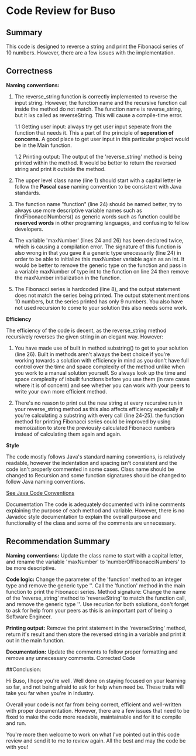 # Code Review for Buso

## Summary

This code is designed to reverse a string and print the Fibonacci series of 10 numbers. However, there are a few issues with the implementation.

## Correctness

**Naming conventions:**

1. The reverse_string function is correctly implemented to reverse the input string. However, the function name and the recursive function call inside the method do not match. The function name is reverse_string, but it ixs called as reverseString. This will cause a compile-time error.

   1.1 Getting user input: always try get user input seperate from the function that needs it. This a part of the principle of **seperation of concerns.** A good place to get user input in this particular project would be in the Main function.

   1.2 Printing output: The output of the 'reverse_string' method is being printed within the method. It would be better to return the reversed string and print it outside the method.

2. The upper level class name (line 1) should start with a capital letter ie follow the **Pascal case** naming convention to be consistent with Java standards.

3. The function name "function" (line 24) should be named better, try to always use more descriptive variable names such as findFibonacciNumbers() as generic words such as function could be **reserved words** in other programing languages, and confusing to fellow developers.

4. The variable 'maxNumber' (lines 24 and 26) has been declared twice, which is causing a compilation error. The signature of this function is also wrong in that you gave it a generic type <T> unecessarily (line 24) in order to be able to initialize this maxNumber variable again as an int. It would be better to remove the generic type on the function and pass in a variable maxNumber of type int to the function on line 24 then remove the maxNumber initialization in the function.

5. The Fibonacci series is hardcoded (line 8), and the output statement does not match the series being printed. The output statement mentions 10 numbers, but the series printed has only 9 numbers. You also have not used recursion to come to your solution this also needs some work.

**Efficiency**

The efficiency of the code is decent, as the reverse_string method recursively reverses the given string in an elegant way. However:

1. You have made use of built in method substring() to get to your solution (line 26). Built in methods aren't always the best choice if you're working towards a solution with efficiency in mind as you don't have full control over the time and space complexity of the method unlike when you work to a manual solution yourself. So always look up the time and space complexity of inbuilt functions before you use them (in rare cases where it is of concern) and see whether you can work with your peers to write your own more efficient method.

2. There's no reason to print out the new string at every recursive run in your reverse_string method as this also affects efficiency especially if you're calculating a substring with every call (line 24-25). the function method for printing Fibonacci series could be improved by using memoization to store the previously calculated Fibonacci numbers instead of calculating them again and again.

**Style**

The code mostly follows Java's standard naming conventions, is relatively readable, however the indentation and spacing isn't consistent and the code isn't properly commented in some cases. Class name should be changed to Recursion and some function signatures should be changed to follow Java naming conventions.

[See Java Code Conventions](https://www.oracle.com/technetwork/java/codeconventions-150003.pdf)

Documentation
The code is adequately documented with inline comments explaining the purpose of each method and variable. However, there is no Javadoc style documentation to explain the overall purpose and functionality of the class and some of the comments are unnecessary.

## Recommendation Summary

**Naming conventions:** Update the class name to start with a capital letter, and rename the variable 'maxNumber' to 'numberOfFibonacciNumbers' to be more descriptive.

**Code logic:** Change the parameter of the 'function' method to an integer type and remove the generic type '<T>'. Call the 'function' method in the main function to print the Fibonacci series.
Method signature: Change the name of the 'reverse_string' method to 'reverseString' to match the function call, and remove the generic type '<T>'. Use recurion for both solutions, don't forget to ask for help from your peers as this is an important part of being a Software Engineer.

**Printing output:** Remove the print statement in the 'reverseString' method, return it's result and then store the reversed string in a variable and print it out in the main function.

**Documentation:** Update the comments to follow proper formatting and remove any unnecessary comments.
Corrected Code

##Conclusion:

Hi Buso, I hope you're well. Well done on staying focused on your learning so far, and not being afraid to ask for help when need be. These traits will take you far when you're in Industry.

Overall your code is not far from being correct, efficient and well-written with proper documentation. However, there are a few issues that need to be fixed to make the code more readable, maintainable and for it to compile and run.

You're more then welcome to work on what I've pointed out in this code review and send it to me to review again. All the best and may the code be with you!
